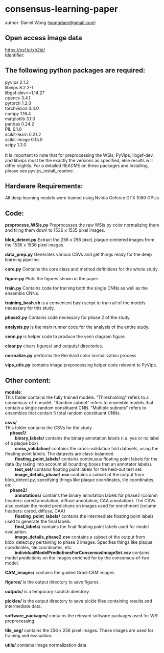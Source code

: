 # consensus-learning-paper

author: Daniel Wong (wongdanr@gmail.com)

## Open access image data
https://osf.io/xh2jd/ <br />
Identifier: 

## The following python packages are required: 
pyvips 2.1.2  <br />
libvips 8.2.2-1<br />
libgsf-dev>=1.14.27<br />
opencv 3.4.1<br />
pytorch 1.2.0<br />
torchvision 0.4.0<br />
numpy 1.16.4<br />
matplotlib 3.1.0 <br />
pandas 0.24.2<br />
PIL 6.1.0<br />
scikit-learn 0.21.2<br />
scikit-image 0.15.0<br />
scipy 1.3.0<br />
<br />
It is important to note that for preprocessing the WSIs, PyVips, libgsf-dev, and libvips must be the exactly the versions as specified, else results will differ slightly. For a detailed README on these packages and installing, please see pyvips_install_readme. 

## Hardware Requirements:
All deep learning models were trained using Nvidia Geforce GTX 1080 GPUs

## Code:

**preprocess_WSIs.py** Preprocesses the raw WSIs by color normalizing them and tiling them down to 1536 x 1535 pixel images.<br />

**blob_detect.py** Extract the 256 x 256 pixel, plaque-centered images from the 1536 x 1536 pixel images.<br />

**data_prep.py** Generates various CSVs and get things ready for the deep learning pipeline.<br /> 

**core.py** Contains the core class and method definitions for the whole study.<br />

**figure.py** Plots the figures shown in the paper.<br />

**train.py** Contains code for training both the single CNNs as well as the ensemble CNNs.<br />

**training_bash.sh** is a convenient bash script to train all of the models necessary for this study.<br />

**phase2.py** Contains code necessary for phase 2 of the study.<br />

**analysis.py** is the main runner code for the analysis of the entire study. <br />

**venn.py** is helper code to produce the venn diagram figure.<br />

**clear.py** clears figures/ and outputs/ directories.<br />

**normalize.py** performs the Reinhard color normalization process <br />

**vips_utls.py** contains image preprocessing helper code relevant to PyVips.

## Other content: 
**models:**<br />
This folder contains the fully trained models. "Thresholding" refers to a consensus-of-n model. "Random subnet" refers to ensemble models that contain a single random constituent CNN. "Multiple subnets" refers to ensembles that contain 5 total random constituent CNNs. <br />

**csvs/**<br />
This folder contains the CSVs for the study <br />
&nbsp;&nbsp;&nbsp;&nbsp;**phase1/**<br />
        &nbsp;&nbsp;&nbsp;&nbsp;&nbsp;&nbsp;&nbsp;&nbsp;**binary_labels/** contains the binary annotation labels (i.e. yes or no label of a plaque box)<br />
        &nbsp;&nbsp;&nbsp;&nbsp;&nbsp;&nbsp;&nbsp;&nbsp;**cross_validation/** contains the cross-validation fold datasets, using the floating point labels. The datasets are class-balanced.<br />
        &nbsp;&nbsp;&nbsp;&nbsp;&nbsp;&nbsp;&nbsp;&nbsp;**floating_point_labels/** contains continuous floating point labels for the data (by taking into account all bounding boxes that an annotator labels).<br />
        &nbsp;&nbsp;&nbsp;&nbsp;&nbsp;&nbsp;&nbsp;&nbsp;**test_set/** contains floating point labels for the held-out test set.<br /> 
        &nbsp;&nbsp;&nbsp;&nbsp;&nbsp;&nbsp;&nbsp;&nbsp;**image_details_phase1.csv** contains a subset of the output from blob_detect.py, specifying things like plaque coordinates, tile coordinates, etc.<br /> 
&nbsp;&nbsp;&nbsp;&nbsp;**phase2/**<br />
        &nbsp;&nbsp;&nbsp;&nbsp;&nbsp;&nbsp;&nbsp;&nbsp;**annotations/** contains the binary annotation labels for phase2 (column headers: cored annotation, diffuse annotation, CAA annotation). The CSVs also contain the model predictions on images used for enrichment (column headers: cored, diffuse, CAA)<br />
        &nbsp;&nbsp;&nbsp;&nbsp;&nbsp;&nbsp;&nbsp;&nbsp;**floating_point_labels/** contains the intermediate floating point labels used to generate the final labels.<br />
        &nbsp;&nbsp;&nbsp;&nbsp;&nbsp;&nbsp;&nbsp;&nbsp;**final_labels/** contains the final floating point labels used for model evaluation.<br />
        &nbsp;&nbsp;&nbsp;&nbsp;&nbsp;&nbsp;&nbsp;&nbsp;**image_details_phase2.csv** contains a subset of the output from blob_detect.py pertaining to phase 2 images. Specifies things like plaque coordinates, tile coordinates, etc.<br />
        &nbsp;&nbsp;&nbsp;&nbsp;&nbsp;&nbsp;&nbsp;&nbsp;**individualModelPredictionsForConsensusImageSet.csv** contains model predictions on the images enriched for by the consensus-of-two model.<br />

**CAM_images/** contains the guided Grad-CAM images. <br /> 

**figures/** is the output directory to save figures. <br /> 

**outputs/** is a temporary scratch directory. <br /> 

**pickles/** is the output directory to save pickle files containing results and intermediate data. <br /> 

**software_packages/** contains the relevant software packages used for WSI preprocessing. <br /> 

**tile_seg/** contains the 256 x 256 pixel images. These images are used for training and evaluation. <br /> 

**utils/** contains image normalization data. <br /> 



